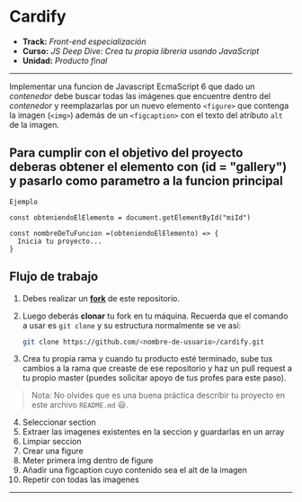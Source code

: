 # Cardify

* **Track:** _Front-end especialización_
* **Curso:** _JS Deep Dive: Crea tu propia librería usando JavaScript_
* **Unidad:** _Producto final_

***

Implementar una funcion de Javascript EcmaScript 6 que dado un _contenedor_ debe buscar todas las imágenes que encuentre dentro del _contenedor_ y reemplazarlas por un nuevo elemento `<figure>` que contenga la imagen (`<img>`) además de un `<figcaption>`
con el texto del atributo `alt` de la imagen.

## Para cumplir con el objetivo del proyecto deberas obtener el elemento con (id = "gallery") y pasarlo como parametro a la funcion principal

```
Ejemplo

const obteniendoElElemento = document.getElementById("miId")

const nombreDeTuFuncion =(obteniendoElElemento) => {
  Inicia tu proyecto...
}
```

## Flujo de trabajo

1. Debes realizar un [**fork**](https://github.com/Jonhks/cardify.git)
   de este repositorio.

2. Luego deberás **clonar** tu fork en tu máquina. Recuerda que el comando a usar
   es `git clone` y su estructura normalmente se ve así:

   ```bash
   git clone https://github.com/<nombre-de-usuario>/cardify.git
   ```

3. Crea tu propia rama y cuando tu producto esté terminado, sube tus cambios a la rama que creaste de ese repositorio y haz un pull request a tu propio master
   (puedes solicitar apoyo de tus profes para este paso).

> Nota: No olvides que es una buena práctica describir tu proyecto en este
> archivo `README.md` :smiley:.

4. Seleccionar section
5. Extraer las imagenes existentes en la seccion y guardarlas en un array
6. Limpiar seccion
7. Crear una figure
8. Meter primera img dentro de figure
9. Añadir una figcaption cuyo contenido sea el alt de la imagen
10. Repetir con todas las imagenes
***


